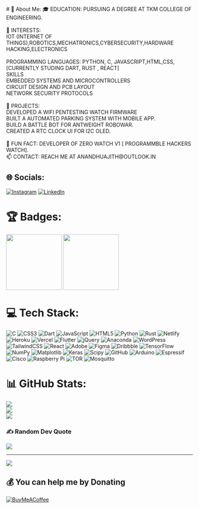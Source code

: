 <meta name="google-site-verification" content="2PAk0jawUKr856Yi3hgY7ylHzewJv6bAakzhL5jXgLA" />
# 💫 About Me:
🎓 EDUCATION: PURSUING A DEGREE AT TKM COLLEGE OF ENGINEERING.<br><br>🤖 INTERESTS:<br>        IOT (INTERNET OF THINGS),ROBOTICS,MECHATRONICS,CYBERSECURITY,HARDWARE HACKING,ELECTRONICS<br><br>      PROGRAMMING LANGUAGES: PYTHON, C, JAVASCRIPT,HTML,CSS,[CURRENTLY STUDING DART, RUST , REACT]<br>     SKILLS<br>       EMBEDDED SYSTEMS AND MICROCONTROLLERS<br>       CIRCUIT DESIGN AND PCB LAYOUT<br>       NETWORK SECURITY PROTOCOLS<br><br>🚀 PROJECTS:<br>       DEVELOPED A WIFI PENTESTING WATCH FIRMWARE<br>       BUILT A AUTOMATED PARKING SYSTEM WITH MOBILE APP.<br>       BUILD A BATTLE BOT FOR ANTWEIGHT ROBOWAR.<br>       CREATED A RTC CLOCK UI FOR I2C OLED.<br><br>🌟 FUN FACT: DEVELOPER OF ZERO WATCH V1 [ PROGRAMMBLE HACKERS WATCH].<br>📫 CONTACT: REACH ME AT ANANDHUAJITH@OUTLOOK.IN<br>


## 🌐 Socials:
[![Instagram](https://img.shields.io/badge/Instagram-%23E4405F.svg?logo=Instagram&logoColor=white)](https://instagram.com/192.168.1.217) [![LinkedIn](https://img.shields.io/badge/LinkedIn-%230077B5.svg?logo=linkedin&logoColor=white)](https://linkedin.com/in/anandhakrishnanajithpurushothamanpillai) 
# 🏆 Badges:


[<img src="https://images.credly.com/size/220x220/images/af8c6b4e-fc31-47c4-8dcb-eb7a2065dc5b/I2CS__1_.png" width="150" height="150">](https://www.credly.com/badges/b9ab0b8a-619f-4a6a-af9b-5f2b08812351/public_url)
[<img src="https://images.credly.com/images/242902b5-f527-42ad-865e-977c9e1b5b58/image.png" width="150" height="150">](https://www.credly.com/badges/ce71db10-c1ad-425c-a454-88546edfe10d/public_url)




# 💻 Tech Stack:
![C](https://img.shields.io/badge/c-%2300599C.svg?style=plastic&logo=c&logoColor=white) ![CSS3](https://img.shields.io/badge/css3-%231572B6.svg?style=plastic&logo=css3&logoColor=white) ![Dart](https://img.shields.io/badge/dart-%230175C2.svg?style=plastic&logo=dart&logoColor=white) ![JavaScript](https://img.shields.io/badge/javascript-%23323330.svg?style=plastic&logo=javascript&logoColor=%23F7DF1E) ![HTML5](https://img.shields.io/badge/html5-%23E34F26.svg?style=plastic&logo=html5&logoColor=white) ![Python](https://img.shields.io/badge/python-3670A0?style=plastic&logo=python&logoColor=ffdd54) ![Rust](https://img.shields.io/badge/rust-%23000000.svg?style=plastic&logo=rust&logoColor=white) ![Netlify](https://img.shields.io/badge/netlify-%23000000.svg?style=plastic&logo=netlify&logoColor=#00C7B7) ![Heroku](https://img.shields.io/badge/heroku-%23430098.svg?style=plastic&logo=heroku&logoColor=white) ![Vercel](https://img.shields.io/badge/vercel-%23000000.svg?style=plastic&logo=vercel&logoColor=white) ![Flutter](https://img.shields.io/badge/Flutter-%2302569B.svg?style=plastic&logo=Flutter&logoColor=white) ![jQuery](https://img.shields.io/badge/jquery-%230769AD.svg?style=plastic&logo=jquery&logoColor=white) ![Anaconda](https://img.shields.io/badge/Anaconda-%2344A833.svg?style=plastic&logo=anaconda&logoColor=white) ![WordPress](https://img.shields.io/badge/WordPress-%23117AC9.svg?style=plastic&logo=WordPress&logoColor=white) ![TailwindCSS](https://img.shields.io/badge/tailwindcss-%2338B2AC.svg?style=plastic&logo=tailwind-css&logoColor=white) ![React](https://img.shields.io/badge/react-%2320232a.svg?style=plastic&logo=react&logoColor=%2361DAFB) ![Adobe](https://img.shields.io/badge/adobe-%23FF0000.svg?style=plastic&logo=adobe&logoColor=white) ![Figma](https://img.shields.io/badge/figma-%23F24E1E.svg?style=plastic&logo=figma&logoColor=white) ![Dribbble](https://img.shields.io/badge/Dribbble-EA4C89?style=plastic&logo=dribbble&logoColor=white) ![TensorFlow](https://img.shields.io/badge/TensorFlow-%23FF6F00.svg?style=plastic&logo=TensorFlow&logoColor=white) ![NumPy](https://img.shields.io/badge/numpy-%23013243.svg?style=plastic&logo=numpy&logoColor=white) ![Matplotlib](https://img.shields.io/badge/Matplotlib-%23ffffff.svg?style=plastic&logo=Matplotlib&logoColor=black) ![Keras](https://img.shields.io/badge/Keras-%23D00000.svg?style=plastic&logo=Keras&logoColor=white) ![Scipy](https://img.shields.io/badge/SciPy-%230C55A5.svg?style=plastic&logo=scipy&logoColor=%white) ![GitHub](https://img.shields.io/badge/github-%23121011.svg?style=plastic&logo=github&logoColor=white) ![Arduino](https://img.shields.io/badge/-Arduino-00979D?style=plastic&logo=Arduino&logoColor=white) ![Espressif](https://img.shields.io/badge/espressif-E7352C.svg?style=plastic&logo=espressif&logoColor=white) ![Cisco](https://img.shields.io/badge/cisco-%23049fd9.svg?style=plastic&logo=cisco&logoColor=black) ![Raspberry Pi](https://img.shields.io/badge/-RaspberryPi-C51A4A?style=plastic&logo=Raspberry-Pi) ![TOR](https://img.shields.io/badge/tor-%237E4798.svg?style=plastic&logo=tor-project&logoColor=white) ![Mosquitto](https://img.shields.io/badge/mosquitto-%233C5280.svg?style=plastic&logo=eclipsemosquitto&logoColor=white)
# 📊 GitHub Stats:
![](https://github-readme-stats.vercel.app/api?username=anandhuajith&theme=dark&hide_border=true&include_all_commits=false&count_private=true)<br/>
![](https://github-readme-streak-stats.herokuapp.com/?user=anandhuajith&theme=dark&hide_border=true)<br/>
![](https://github-readme-stats.vercel.app/api/top-langs/?username=anandhuajith&theme=dark&hide_border=true&include_all_commits=false&count_private=true&layout=compact)

### ✍️ Random Dev Quote
![](https://quotes-github-readme.vercel.app/api?type=horizontal&theme=radical)


---
[![](https://visitcount.itsvg.in/api?id=anandhuajith&icon=0&color=0)](https://visitcount.itsvg.in)

  ## 💰 You can help me by Donating
  [![BuyMeACoffee](https://img.shields.io/badge/Buy%20Me%20a%20Coffee-ffdd00?style=for-the-badge&logo=buy-me-a-coffee&logoColor=black)](https://buymeacoffee.com/buymeacoffee.com/Anandhuajith) 

<!-- Proudly created with GPRM ( https://gprm.itsvg.in ) -->
